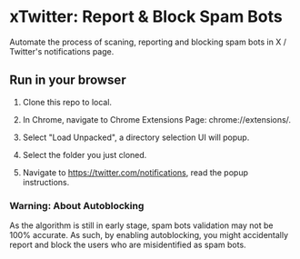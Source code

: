 # xTwitter: Report & Block Spam Bots

Automate the process of scaning, reporting and blocking spam bots in X / Twitter's notifications page.

## Run in your browser

1. Clone this repo to local.

2. In Chrome, navigate to Chrome Extensions Page: chrome://extensions/.

3. Select "Load Unpacked", a directory selection UI will popup.

4. Select the folder you just cloned.

5. Navigate to https://twitter.com/notifications, read the popup instructions.

### Warning: About Autoblocking

As the algorithm is still in early stage, spam bots validation may not be 100% accurate. As such, by enabling autoblocking, you might accidentally report and block the users who are misidentified as spam bots.